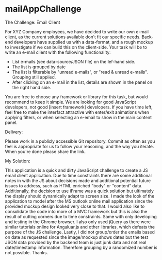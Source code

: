 # mailAppChallenge

The Challenge: Email Client

For XYZ Company employees, we have decided to write our own e-mail client, as the current solutions available don't fit our specific needs. Back-end developers have supplied us with a data-format, and a rough mockup to investigate if we can build this on the client-side. Your task will be to write an e-mail client with the following functionality:

- List e-mails (see data-source/JSON file) on the lef-hand side.
- The list is grouped by date
- The list is filterable by "unread e-mails", or "read & unread e-mails". Grouping still applied.
- After clicking on an e-mail in the list, details are shown in the panel on the right hand side.

You are free to choose any framework or library for this task, but would recommend to keep it simple. We are looking for good JavaScript developers, not good [insert framework] developers. If you have time left, feel free to make the interfact attractive with enter/exit animations when applying filters, or when selecting an e-email to show in the main content panel.

Delivery:

Please work in a publicly accessible Git repository. Commit as often as you feel is appropriate for us to follow your reasoning, and the way you iterate. When you're done please share the link.

My Solution:

This application is a quick and dirty JavaScript challenge to create a JS email client application. Due to time constraints there are some additional notes in with the JS about decisions made and additional potential future issues to address, such as HTML enriched "body" or "content" data. Additionally, the decision to use iFrame was a quick solution but ultimately the display should dynamically adapt to screen size. I made the look of the application to model after the MS outlook online mail application since the provided mockup design looked very close to that. I would also like to consolidate the code into more of a MVC framework but this is also the result of cutting corners due to time constraints. Same with only developing and testing in the Chrome browser. I also only used jQuery as there were similar tutorials online for Anguluar.js and other libraries, which defeats the purpose of the JS challenge. Lastly, I did not group/order the emails based on date as requested since the image/mockup shows dates but the test JSON data provided by the backend team is just junk data and not real date/timestamp information. Therefore grouping by a randomized number is not possible. Thanks.
